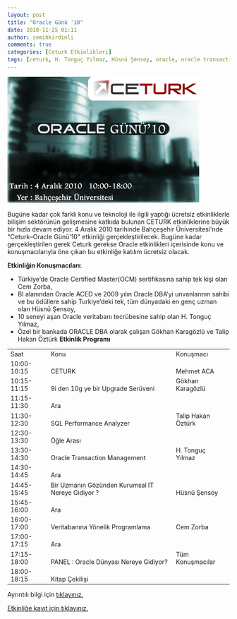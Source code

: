 ```yaml
---
layout: post
title: "Oracle Günü '10"
date: 2010-11-25 01:11
author: semihkirdinli
comments: true
categories: [Ceturk Etkinlikleri]
tags: [ceturk, H. Tonguç Yılmaz, Hüsnü Şensoy, oracle, oracle transaction, sql, sql performance analyzer, Talip Hakan Öztürk]
---
```

![](/images/jekyll/20.gif?w=300 "20")

Bugüne kadar çok farklı konu ve teknoloji ile ilgili yaptığı ücretsiz etkinliklerle bilişim sektörünün gelişmesine katkıda bulunan CETURK etkinliklerine büyük bir hızla devam ediyor. 4 Aralık 2010 tarihinde Bahçeşehir Üniversitesi'nde "Ceturk–Oracle Günü’10" etkinliği gerçekleştirilecek. Bugüne kadar gerçekleştirilen gerek Ceturk gerekse Oracle etkinlikleri içerisinde konu ve konuşmacılarıyla öne çıkan bu etkinliğe katılım ücretsiz olacak.

**Etkinliğin Konuşmacıları:**
*   Türkiye’de Oracle Certified Master(OCM) sertifikasına sahip tek kişi olan Cem Zorba,
*   BI alanından Oracle ACED ve 2009 yılın Oracle DBA’yi unvanlarının sahibi ve bu ödüllere sahip Turkiye’deki tek, tüm dünyadaki en genç uzman olan Hüsnü Şensoy,
*   10 seneyi aşan Oracle veritabanı tecrübesine sahip olan H. Tonguç Yılmaz,
*   Özel bir bankada ORACLE DBA olarak çalışan Gökhan Karagözlü ve Talip Hakan Öztürk
**Etkinlik Programı**
<table width="600" border="0" cellspacing="0" cellpadding="0">
<tbody>
<tr>
<td valign="bottom">Saat</td>
<td valign="bottom">Konu</td>
<td valign="bottom">Konuşmacı</td>
</tr>
<tr>
<td valign="bottom">10:00-10:15</td>
<td valign="bottom">CETURK</td>
<td valign="bottom">Mehmet ACA</td>
</tr>
<tr>
<td valign="bottom">10:15-11:15</td>
<td valign="bottom">9i den 10g ye bir Upgrade Serüveni</td>
<td valign="bottom">Gökhan Karagözlü</td>
</tr>
<tr>
<td valign="bottom">11:15-11:30</td>
<td valign="bottom">Ara</td>
<td valign="bottom"></td>
</tr>
<tr>
<td valign="bottom">11:30-12:30</td>
<td valign="bottom">SQL Performance Analyzer</td>
<td valign="bottom">Talip Hakan Öztürk</td>
</tr>
<tr>
<td valign="bottom">12:30-13:30</td>
<td valign="bottom">Öğle Arası</td>
<td valign="bottom"></td>
</tr>
<tr>
<td valign="bottom">13:30-14:30</td>
<td valign="bottom">Oracle Transaction Management</td>
<td valign="bottom">H. Tonguç Yılmaz</td>
</tr>
<tr>
<td valign="bottom">14:30-14:45</td>
<td valign="bottom">Ara</td>
<td valign="bottom"></td>
</tr>
<tr>
<td valign="bottom">14:45-15:45</td>
<td valign="bottom">Bir Uzmanın Gözünden Kurumsal IT Nereye Gidiyor ?</td>
<td valign="bottom">Hüsnü Şensoy</td>
</tr>
<tr>
<td valign="bottom">15:45-16:00</td>
<td valign="bottom">Ara</td>
<td valign="bottom"></td>
</tr>
<tr>
<td valign="bottom">16:00-17:00</td>
<td valign="bottom">Veritabanına Yönelik Programlama</td>
<td valign="bottom">Cem Zorba</td>
</tr>
<tr>
<td valign="bottom">17:00-17:15</td>
<td valign="bottom">Ara</td>
<td valign="bottom"></td>
</tr>
<tr>
<td valign="bottom">17:15-18:00</td>
<td valign="bottom">PANEL : Oracle Dünyası Nereye Gidiyor?</td>
<td valign="bottom">Tüm Konuşmacılar</td>
</tr>
<tr>
<td valign="bottom">18:00-18:15</td>
<td valign="bottom">Kitap Çekilişi</td>
<td valign="bottom"></td>
</tr>
</tbody>
</table>
Ayrıntılı bilgi için <a href="http://www.ceturk.com/ceturk-oracle-gunu-2010" target="_blank"> tıklayınız.

Etkinliğe kayıt için <a href="http://forum.ceturk.com/etkinlikkayit.php" target="_blank"> tıklayınız.
